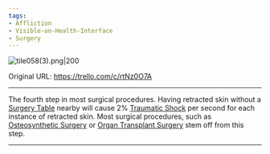 ```yaml
---
tags:
- Affliction
- Visible-on-Health-Interface
- Surgery
---
```


![tile058(3).png\|200](/Surgery/Retracted%20Skin%20-%20Attachments/6718845db30472d958dd7b8d.png)

Original URL: https://trello.com/c/rtNz0O7A

---

The fourth step in most surgical procedures. Having retracted skin without a [Surgery Table](../Items/Surgery%20Table.md)  nearby will cause 2% [Traumatic Shock](Traumatic%20Shock.md) per second for each instance of retracted skin. Most surgical procedures, such as [Osteosynthetic Surgery](../Procedures/Osteosynthetic%20Surgery.md) or [Organ Transplant Surgery](../Procedures/Organ%20Transplant%20Surgery.md) stem off from this step.

---

